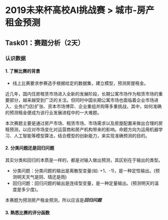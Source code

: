 # 2019未来杯高校AI挑战赛 > 城市-房产租金预测
## Task01：赛题分析（2天）
### 认识数据
#### 1. 了解比赛的背景
* 线上比赛要求参赛选手根据给定的数据集，建立模型，预测房屋租金。

近几年，国内住房租赁市场进入全新的发展阶段，长期公寓市场作为租赁市场的重要部分，越来越受到广泛的关注。但同时中国长期公寓市场也面临着企业市场进入、业务(门店)扩张、资本市场博弈、企业重组并购等多重挑战，其中，如何准确的预测租金便成为该行业发展进程中的一大难题。

本次赛题主要是通过房产市场、租赁市场、市场需求以及房屋配置来做出合理的房租预测，以应对市场变化对运营商和房产机构带来的影响。命题方向为运用机器学习、人工智能等模型算法，结合模型的创新能力，来实现准确预测的目的。

#### 2. 分类问题还是回归问题
其实分类和回归的本质是一样的，都是对输入做出预测，其区别在于输出的类型。
* 分类问题：分类问题的输出是离散型变量(如: +1、-1)，是一种定性输出。(预测明天天气是阴、晴还是雨) 
* 回归问题：回归问题的输出是连续型变量，是一种定量输出。(预测明天的温度是多少度)。

本赛题为预测房产租金预测，所以应该是***回归问题***


#### 3. 熟悉比赛的评分函数



